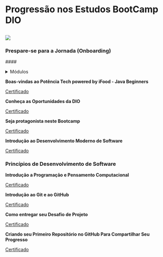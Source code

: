 # Progressão nos Estudos BootCamp DIO

## 

![](https://hermes.digitalinnovation.one/tracks/8c36ef13-eebb-4efa-9a13-31f1c315fc02.png)

### Prespare-se para a Jornada (Onboarding)

####<details><summary>Módulos</summary></details>

**Boas-vindas ao Potência Tech powered by iFood - Java Beginners**

[Certificado](https://www.dio.me/certificate/DFD16034/share)

**Conheça as Oportunidades da DIO**

[Certificado](https://www.dio.me/certificate/54EE58A3/share)

**Seja protagonista neste Bootcamp**

[Certificado](https://www.dio.me/certificate/89DFF53F/share)

**Introdução ao Desenvolvimento Moderno de Software**

[Certificado](https://certificates.digitalinnovation.one/86AA3DA6)



 

### Princípios de Desenvolvimento de Software

**Introdução a Programação e Pensamento Computacional**

[Certificado](https://www.dio.me/certificate/DB57C4DB/share)

**Introdução ao Git e ao GitHub**

[Certificado](https://www.dio.me/certificate/561DE31A/share)

**Como entregar seu Desafio de Projeto**

[Certificado](https://www.dio.me/certificate/C1AF1539/share)

**Criando seu Primeiro Repositório no GitHub Para Compartilhar Seu Progresso**

[Certificado](https://www.dio.me/certificate/9FD242B0/share)
